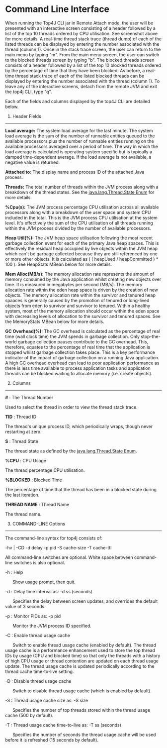 Command Line Interface
======================
When running the Top4J CLI jar in Remote Attach mode, the user will be presented with an interactive screen consisting of a header followed by a list of the top 10 threads ordered by CPU utilisation. See screenshot above for more details. A real-time thread stack trace (thread dump) of each of the listed threads can be displayed by entering the number associated with the thread (column 1). Once in the stack trace screen, the user can return to the main menu by typing "m". From the main menu screen, the user can switch to the blocked threads screen by typing "b". The blocked threads screen consists of a header followed by a list of the top 10 blocked threads ordered by the percentage of time that they have been blocked. As before, a real-time thread stack trace of each of the listed blocked threads can be displayed by entering the number associated with the thread (column 1). To leave any of the interactive screens, detach from the remote JVM and exit the top4j CLI, type "q".

Each of the fields and columns displayed by the top4J CLI are detailed below.

1. Header Fields
----------------

**Load average:** The system load average for the last minute. The system load average is the sum of the number of runnable entities queued to the available processors plus the number of runnable entities running on the available processors averaged over a period of time. The way in which the load average is calculated is operating system specific but is typically a damped time-dependent average. If the load average is not available, a negative value is returned.

**Attached to:** The display name and process ID of the attached Java process.

**Threads:** The total number of threads within the JVM process along with a breakdown of the thread states. See the [java.lang.Thread.State Enum](https://docs.oracle.com/javase/8/docs/api/java/lang/Thread.State.html) for more details.

**%Cpu(s):** The JVM process percentage CPU utilisation across all available processors along with a breakdown of the user space and system CPU included in the total. This is the JVM process CPU utilisation at the system level. It's effectively the sum of the CPU utilisation of all threads running within the JVM process divided by the number of available processors.

**Heap Util(%):** The JVM heap space utilisation following the most recent garbage collection event for each of the primary Java heap spaces. This is effectively the residual heap occupied by live objects within the JVM heap which can't be garbage collected because they are still referenced by one or more other objects. It is calculated as ( ( heapUsed / heapCommitted ) * 100 ). See HeapStats MBean below for more details.

**Mem Alloc(MB/s):** The memory allocation rate represents the amount of memory consumed by the Java application whilst creating new objects over time. It is measured in megabytes per second (MB/s). The memory allocation rate within the eden heap space is driven by the creation of new objects. The memory allocation rate within the survivor and tenured heap spaaces is generally caused by the promotion of tenured or long-lived objects from eden to survivor and survivor to tenured. Within a healthy system, most of the memory allocation should occur within the eden space with decreasing levels of allocation to the survivor and tenured spaces. See the MemoryStats MBean below for more details.

**GC Overhead(%):** The GC overhead is calculated as the percentage of real time (wall clock time) the JVM spends in garbage collection. Only stop-the-world garbage collection pauses contribute to the GC overhead. This, therefore, equates to the percentage of real time that the application is stopped whilst garbage collection takes place. This is a key performance indicator of the impact of garbage collection on a running Java application. A high GC overhead overhead can lead to poor application performance as there is less time available to process application tasks and application threads can be blocked waiting to allocate memory (i.e. create objects).

2. Columns
----------

**#** : The Thread Number

Used to select the thread in order to view the thread stack trace.

**TID** : Thread ID

The thread's unique process ID, which periodically wraps, though never restarting at zero.

**S** : Thread State

The thread state as defined by the [java.lang.Thread.State Enum](https://docs.oracle.com/javase/8/docs/api/java/lang/Thread.State.html).

**%CPU** : CPU Usage

The thread percentage CPU utilisation.

**%BLOCKED** : Blocked Time

The percentage of time that the thread has been in a blocked state during the last iteration.

**THREAD NAME** : Thread Name

The thread name.

3. COMMAND-LINE Options
-----------------------

The command-line syntax for top4j consists of:

-hv | -CD -d delay -p pid -S cache-size -T cache-ttl

All command-line switches are optional. White space between command-line switches is also optional.

-h : Help

&nbsp;&nbsp;&nbsp;&nbsp;&nbsp;&nbsp;Show usage prompt, then quit.

-d : Delay time interval as:  -d ss (seconds)

&nbsp;&nbsp;&nbsp;&nbsp;&nbsp;&nbsp;Specifies the delay between screen updates, and overrides the default value of 3 seconds.

-p : Monitor PIDs as:  -p pid

&nbsp;&nbsp;&nbsp;&nbsp;&nbsp;&nbsp;Monitor the JVM process ID specified.

-C : Enable thread usage cache

&nbsp;&nbsp;&nbsp;&nbsp;&nbsp;&nbsp;Switch to enable thread usage cache (enabled by default). The thread usage cache is a performance enhancement used to store the top thread IDs by usage (CPU and blocked time) so that only the threads with a history of high CPU usage or thread contention are updated on each thread usage update. The thread usage cache is updated periodically according to the thread cache time-to-live setting.

-D : Disable thread usage cache

&nbsp;&nbsp;&nbsp;&nbsp;&nbsp;&nbsp;Switch to disable thread usage cache (which is enabled by default).

-S : Thread usage cache size as: -S size

&nbsp;&nbsp;&nbsp;&nbsp;&nbsp;&nbsp;Specifies the number of top threads stored within the thread usage cache (500 by default).

-T : Thread usage cache time-to-live as: -T ss (seconds)

&nbsp;&nbsp;&nbsp;&nbsp;&nbsp;&nbsp;Specifies the number of seconds the thread usage cache will be used before it is refreshed (15 seconds by default).

